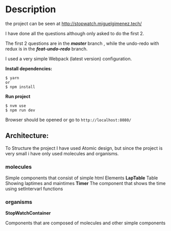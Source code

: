 # Description 

the project can be seen at http://stopwatch.miguelgimenez.tech/


I have done all the questions although only asked to do the first 2.

The first 2 questions are in the ***master*** branch , while the undo-redo with redux is in the ***feat-undo-redo*** branch.

I used a very simple Webpack (latest version) configuration.


**Install dependencies:**


    $ yarn 
    or 
    $ npm install


**Run project**

    $ nvm use
    $ npm run dev   
    
 
Browser should be opened or  go to ``http://localhost:8080/``



## Architecture:

To Structure the project I have used Atomic design, but since the project is very 
small i have only used molecules and organisms.

### molecules

Simple components that consist of simple html Elements 
**LapTable**
Table Showing laptimes and maintimes
**Timer**
The component that shows the time using setIntervarl functions

### organisms
**StopWatchContainer**

Components that are composed of molecules and other simple components
